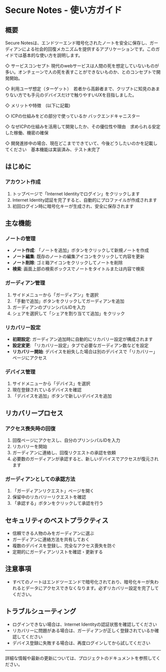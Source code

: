 


# Secure Notes - 使い方ガイド

## 概要
Secure Notesは、エンドツーエンド暗号化されたノートを安全に保存し、ガーディアンによる社会的回復メカニズムを提供するアプリケーションです。このガイドでは基本的な使い方を説明します。

◇ サービスコンセプト 現代のwebサービスは人間の死を想定していないものが多い。オンチェーンで人の死を表すことができないものか、とのコンセプトで開発開始。

◇ 利用ユーザ想定（ターゲット）　若者から高齢者まで、クリプトに知見のあまりない方でも手元のデバイスだけで触りやすいUXを目指しました。

◇ メリットや特徴　(以下に記載)

◇ ICPの仕組みをどの部分で使っているか バックエンドキャニスター

◇ なぜICPの仕組みを活用して開発したか、その優位性や理由　求められる安定した稼働、機密の確保

◇ 開発進捗中の場合、現在どこまでできていて、今後どうしたいのかを記載してください　基本機能は実装済み、テスト未完了

## はじめに

### アカウント作成
1. トップページで「Internet Identityでログイン」をクリックします
2. Internet Identity認証を完了すると、自動的にプロファイルが作成されます
3. 初回ログイン時に暗号化キーが生成され、安全に保存されます

## 主な機能

### ノートの管理
- **ノート作成**: 「ノートを追加」ボタンをクリックして新規ノートを作成
- **ノート編集**: 既存のノートの編集アイコンをクリックして内容を更新
- **ノート削除**: ゴミ箱アイコンをクリックしてノートを削除
- **検索**: 画面上部の検索ボックスでノートをタイトルまたは内容で検索

### ガーディアン管理
1. サイドメニューから「ガーディアン」を選択
2. 「手動で追加」ボタンをクリックしてガーディアンを追加
3. ガーディアンのプリンシパルIDを入力
4. シェアを選択して「シェアを割り当てて追加」をクリック

### リカバリー設定
- **初期設定**: ガーディアン追加時に自動的にリカバリー設定が構成されます
- **設定変更**: 「リカバリー設定」タブで必要なガーディアン数などを設定
- **リカバリー開始**: デバイスを紛失した場合は別のデバイスで「リカバリー」ページにアクセス

### デバイス管理
1. サイドメニューから「デバイス」を選択
2. 現在登録されているデバイスを確認
3. 「デバイスを追加」ボタンで新しいデバイスを追加

## リカバリープロセス

### アクセス喪失時の回復
1. 回復ページにアクセスし、自分のプリンシパルIDを入力
2. リカバリーを開始
3. ガーディアンに連絡し、回復リクエストの承認を依頼
4. 必要数のガーディアンが承認すると、新しいデバイスでアクセスが復元されます

### ガーディアンとしての承認方法
1. 「ガーディアンリクエスト」ページを開く
2. 保留中のリカバリーリクエストを確認
3. 「承認する」ボタンをクリックして承認を行う

## セキュリティのベストプラクティス
- 信頼できる人物のみをガーディアンに選ぶ
- ガーディアンに連絡方法を共有しておく
- 複数のデバイスを登録し、完全なアクセス喪失を防ぐ
- 定期的にガーディアンリストを確認・更新する

## 注意事項

- すべてのノートはエンドツーエンドで暗号化されており、暗号化キーが失われるとデータにアクセスできなくなります。必ずリカバリー設定を完了してください。

## トラブルシューティング
- ログインできない場合は、Internet Identityの認証状態を確認してください
- リカバリーに問題がある場合は、ガーディアンが正しく登録されているか確認してください
- デバイス登録に失敗する場合は、再度ログインしてから試してください

---

詳細な情報や最新の更新については、プロジェクトのドキュメントを参照してください。


